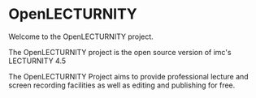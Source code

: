 OpenLECTURNITY
==============

Welcome to the OpenLECTURNITY project.

The OpenLECTURNITY project is the open source version of imc's LECTURNITY 4.5

The OpenLECTURNITY Project aims to provide professional lecture and screen recording facilities as well as editing and publishing for free.
